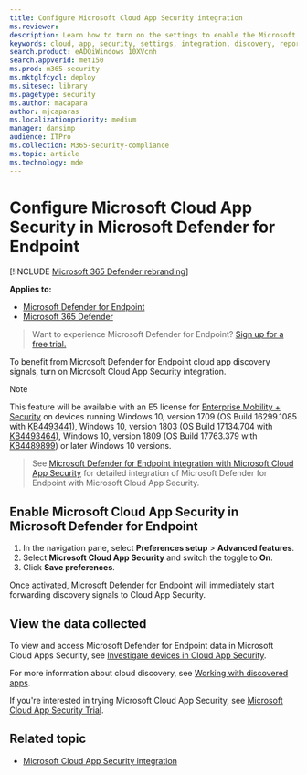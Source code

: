 ```yaml
---
title: Configure Microsoft Cloud App Security integration
ms.reviewer: 
description: Learn how to turn on the settings to enable the Microsoft Defender for Endpoint integration with Microsoft Cloud App Security.
keywords: cloud, app, security, settings, integration, discovery, report
search.product: eADQiWindows 10XVcnh
search.appverid: met150
ms.prod: m365-security
ms.mktglfcycl: deploy
ms.sitesec: library
ms.pagetype: security
ms.author: macapara
author: mjcaparas
ms.localizationpriority: medium
manager: dansimp
audience: ITPro
ms.collection: M365-security-compliance
ms.topic: article
ms.technology: mde
---
```


# Configure Microsoft Cloud App Security in Microsoft Defender for Endpoint

[!INCLUDE [Microsoft 365 Defender rebranding](../../includes/microsoft-defender.md)]

**Applies to:**
- [Microsoft Defender for Endpoint](https://go.microsoft.com/fwlink/p/?linkid=2154037)
- [Microsoft 365 Defender](https://go.microsoft.com/fwlink/?linkid=2118804)

> Want to experience Microsoft Defender for Endpoint? [Sign up for a free trial.](https://www.microsoft.com/microsoft-365/windows/microsoft-defender-atp?ocid=docs-wdatp-exposedapis-abovefoldlink)


To benefit from Microsoft Defender for Endpoint cloud app discovery signals, turn on Microsoft Cloud App Security integration.

>[!NOTE]
>This feature will be available with an E5 license for [Enterprise Mobility + Security](https://www.microsoft.com/cloud-platform/enterprise-mobility-security) on devices running Windows 10, version 1709 (OS Build 16299.1085 with [KB4493441](https://support.microsoft.com/help/4493441)), Windows 10, version 1803 (OS Build 17134.704 with [KB4493464](https://support.microsoft.com/help/4493464)), Windows 10, version 1809 (OS Build 17763.379 with [KB4489899](https://support.microsoft.com/help/4489899)) or later Windows 10 versions.

> See [Microsoft Defender for Endpoint integration with Microsoft Cloud App Security](https://docs.microsoft.com/cloud-app-security/mde-integration) for detailed integration of Microsoft Defender for Endpoint with Microsoft Cloud App Security. 

## Enable Microsoft Cloud App Security in Microsoft Defender for Endpoint

1. In the navigation pane, select **Preferences setup** > **Advanced features**.
2. Select **Microsoft Cloud App Security** and switch the toggle to **On**.
3. Click **Save preferences**.

Once activated, Microsoft Defender for Endpoint will immediately start forwarding discovery signals to Cloud App Security.

## View the data collected

To view and access Microsoft Defender for Endpoint data in Microsoft Cloud Apps Security, see [Investigate devices in Cloud App Security](https://docs.microsoft.com/cloud-app-security/mde-integration#investigate-devices-in-cloud-app-security).


For more information about cloud discovery, see [Working with discovered apps](https://docs.microsoft.com/cloud-app-security/discovered-apps).

If you're interested in trying Microsoft Cloud App Security, see [Microsoft Cloud App Security Trial](https://signup.microsoft.com/Signup?OfferId=757c4c34-d589-46e4-9579-120bba5c92ed&ali=1).

## Related topic
- [Microsoft Cloud App Security integration](microsoft-cloud-app-security-integration.md)
